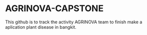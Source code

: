 # AGRINOVA-CAPSTONE
This github is to track the activity AGRINOVA team to finish make a aplication plant disease in bangkit.
